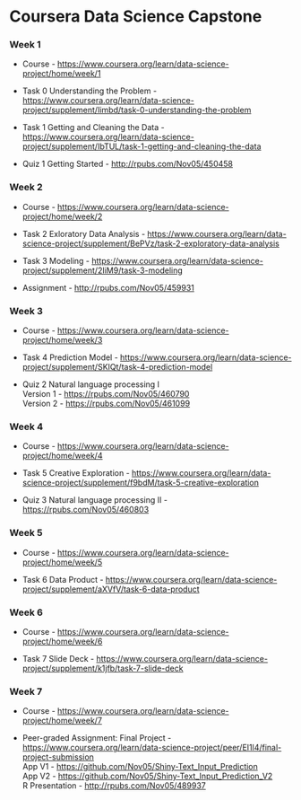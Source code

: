 # Coursera Data Science Capstone

### Week 1

* Course - https://www.coursera.org/learn/data-science-project/home/week/1

* Task 0 Understanding the Problem - https://www.coursera.org/learn/data-science-project/supplement/Iimbd/task-0-understanding-the-problem

* Task 1 Getting and Cleaning the Data - https://www.coursera.org/learn/data-science-project/supplement/IbTUL/task-1-getting-and-cleaning-the-data

* Quiz 1 Getting Started - http://rpubs.com/Nov05/450458

### Week 2

* Course - https://www.coursera.org/learn/data-science-project/home/week/2

* Task 2 Exloratory Data Analysis - https://www.coursera.org/learn/data-science-project/supplement/BePVz/task-2-exploratory-data-analysis

* Task 3 Modeling - https://www.coursera.org/learn/data-science-project/supplement/2IiM9/task-3-modeling

* Assignment - http://rpubs.com/Nov05/459931

### Week 3

* Course - https://www.coursera.org/learn/data-science-project/home/week/3

* Task 4 Prediction Model - https://www.coursera.org/learn/data-science-project/supplement/SKIQt/task-4-prediction-model

* Quiz 2 Natural language processing I  
  Version 1 - https://rpubs.com/Nov05/460790  
  Version 2 - https://rpubs.com/Nov05/461099

### Week 4

* Course - https://www.coursera.org/learn/data-science-project/home/week/4

* Task 5 Creative Exploration - https://www.coursera.org/learn/data-science-project/supplement/f9bdM/task-5-creative-exploration

* Quiz 3 Natural language processing II - https://rpubs.com/Nov05/460803

### Week 5

* Course - https://www.coursera.org/learn/data-science-project/home/week/5

* Task 6 Data Product - https://www.coursera.org/learn/data-science-project/supplement/aXVfV/task-6-data-product

### Week 6

* Course - https://www.coursera.org/learn/data-science-project/home/week/6

* Task 7 Slide Deck - https://www.coursera.org/learn/data-science-project/supplement/k1jfb/task-7-slide-deck

### Week 7

* Course - https://www.coursera.org/learn/data-science-project/home/week/7

* Peer-graded Assignment: Final Project - https://www.coursera.org/learn/data-science-project/peer/EI1l4/final-project-submission  
  App V1 - https://github.com/Nov05/Shiny-Text_Input_Prediction  
  App V2 - https://github.com/Nov05/Shiny-Text_Input_Prediction_V2  
  R Presentation - http://rpubs.com/Nov05/489937




